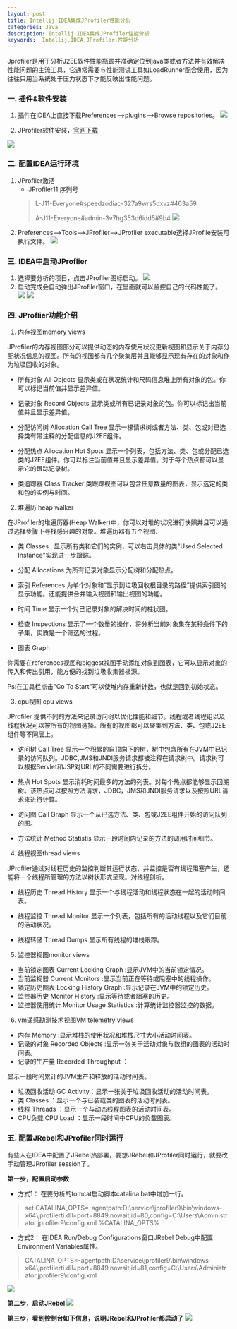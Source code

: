 ```yaml
---
layout: post
title: Intellij IDEA集成JProfiler性能分析
categories: Java
description: Intellij IDEA集成JProfiler性能分析
keywords:  Intellij,IDEA,JProfiler,性能分析
---
```


Jprofiler是用于分析J2EE软件性能瓶颈并准确定位到java类或者方法并有效解决性能问题的主流工具，它通常需要与性能测试工具如LoadRunner配合使用，因为往往只用当系统处于压力状态下才能反映出性能问题。

### 一. 插件&软件安装

1. 插件在IDEA上直接下载Preferences–>plugins–>Browse repositories。
![](/images/posts/other/1604971412833.jpg)

2. JProfiler软件安装，[官网下载](https://www.ej-technologies.com/download/jprofiler/files)

![](/images/posts/other/1604971709654.jpg)

### 二. 配置IDEA运行环境
1. JProflier激活
    * JProfiler11 序列号
    > L-J11-Everyone#speedzodiac-327a9wrs5dxvz#463a59
    > 
    >A-J11-Everyone#admin-3v7hg353d6idd5#9b4
    ![](/images/posts/other/2018042515023882.png)
2. Preferences–>Tools–>JProflier–>JProflier executable选择JProfile安装可执行文件。
![](/images/posts/other/QQ20201110-093306.png)

### 三. IDEA中启动JProflier

1. 选择要分析的项目，点击JProfiler图标启动。
 ![](/images/posts/other/1604972954014.png)
2. 启动完成会自动弹出JProfiler窗口，在里面就可以监控自己的代码性能了。
![](/images/posts/other/20201110095319.png)
![](/images/posts/other/QQ20201110-095418.png)

### 四. JProflier功能介绍
1. 内存视图memory views

JProfiler的内存视图部分可以提供动态的内存使用状况更新视图和显示关于内存分配状况信息的视图。所有的视图都有几个聚集层并且能够显示现有存在的对象和作为垃圾回收的对象。

*   所有对象 All Objects 显示类或在状况统计和尺码信息堆上所有对象的包。你可以标记当前值并显示差异值。

*   记录对象 Record Objects 显示类或所有已记录对象的包。你可以标记出当前值并且显示差异值。

*   分配访问树 Allocation Call Tree 显示一棵请求树或者方法、类、包或对已选择类有带注释的分配信息的J2EE组件。

*   分配热点 Allocation Hot Spots
    显示一个列表，包括方法、类、包或分配已选类的J2EE组件。你可以标注当前值并且显示差异值。对于每个热点都可以显示它的跟踪记录树。

*   类追踪器 Class Tracker 类跟踪视图可以包含任意数量的图表，显示选定的类和包的实例与时间。

2. 堆遍历 heap walker

在JProfiler的堆遍历器(Heap Walker)中，你可以对堆的状况进行快照并且可以通过选择步骤下寻找感兴趣的对象。堆遍历器有五个视图.

*   类 Classes : 显示所有类和它们的实例，可以右击具体的类"Used Selected Instance"实现进一步跟踪。

*   分配 Allocations 为所有记录对象显示分配树和分配热点。

*   索引 References 为单个对象和“显示到垃圾回收根目录的路径”提供索引图的显示功能。还能提供合并输入视图和输出视图的功能。

*   时间 Time 显示一个对已记录对象的解决时间的柱状图。

*   检查 Inspections 显示了一个数量的操作，将分析当前对象集在某种条件下的子集，实质是一个筛选的过程。

*   图表 Graph

你需要在references视图和biggest视图手动添加对象到图表，它可以显示对象的传入和传出引用，能方便的找到垃圾收集器根源。

Ps:在工具栏点击"Go To Start"可以使堆内存重新计数，也就是回到初始状态。

3. cpu视图 cpu views

JProfiler 提供不同的方法来记录访问树以优化性能和细节。线程或者线程组以及线程状况可以被所有的视图选择。所有的视图都可以聚集到方法、类、包或J2EE组件等不同层上。

*   访问树 Call Tree
    显示一个积累的自顶向下的树，树中包含所有在JVM中已记录的访问队列。JDBC,JMS和JNDI服务请求都被注释在请求树中。请求树可以根据Servlet和JSP对URL的不同需要进行拆分。

*   热点 Hot Spots
    显示消耗时间最多的方法的列表。对每个热点都能够显示回溯树。该热点可以按照方法请求，JDBC，JMS和JNDI服务请求以及按照URL请求来进行计算。

*   访问图 Call Graph 显示一个从已选方法、类、包或J2EE组件开始的访问队列的图。

*   方法统计 Method Statistis 显示一段时间内记录的方法的调用时间细节。

4. 线程视图thread views

JProfiler通过对线程历史的监控判断其运行状态，并监控是否有线程阻塞产生，还能将一个线程所管理的方法以树状形式呈现。对线程剖析。

*   线程历史 Thread History
    显示一个与线程活动和线程状态在一起的活动时间表。

*   线程监控 Thread Monitor
    显示一个列表，包括所有的活动线程以及它们目前的活动状况。

*   线程转储 Thread Dumps
    显示所有线程的堆栈跟踪。

5. 监控器视图monitor views

*   当前锁定图表 Current Locking Graph :显示JVM中的当前锁定情况。
*   当前监视器 Current Monitors :显示当前正在等待或阻塞中的线程操作。
*   锁定历史图表 Locking History Graph :显示记录在JVM中的锁定历史。
*   监控器历史 Monitor History :显示等待或者阻塞的历史。
*   监控器使用统计 Monitor Usage Statistics :计算统计监控器监控的数据。

6. vm遥感勘测技术视图VM telemetry views

*   内存 Memory :显示堆栈的使用状况和堆栈尺寸大小活动时间表。
*   记录的对象 Recorded Objects :显示一张关于活动对象与数组的图表的活动时间表。
*   记录的生产量 Recorded Throughput ：

显示一段时间累计的JVM生产和释放的活动时间表。

*   垃圾回收活动 GC Activity：显示一张关于垃圾回收活动的活动时间表。
*   类 Classes ：显示一个与已装载类的图表的活动时间表。
*   线程 Threads ：显示一个与动态线程图表的活动时间表。
*   CPU负载 CPU Load ：显示一段时间中CPU的负载图表。


### 五. 配置JRebel和JProfiler同时运行
有些人在IDEA中配置了JRebel热部署，要想JRebel和JProfiler同时运行，就要改手动管理JProfiler session了。

**第一步，配置启动参数**
- 方式1：
在要分析的tomcat启动脚本catalina.bat中增加一行。
> set CATALINA_OPTS=-agentpath:D:\service\jprofiler9\bin\windows-x64\jprofilerti.dll=port=8849,nowait,id=80,config=C:\Users\Administrator\.jprofiler9\config.xml %CATALINA_OPTS%
- 方式2：
在IDEA Run/Debug Configurations窗口JRebel Debug中配置Environment Variables属性。
> CATALINA_OPTS=-agentpath:D:\service\jprofiler9\bin\windows-x64\jprofilerti.dll\=port\=8849,nowait,id\=81,config\=C:\Users\Administrator\.jprofiler9\config.xml

![](/images/posts/other/20201110095319.png)

**第二步，启动JRebel**
![](/images/posts/other/QQ20201110-095418.png)

**第三步，看到控制台如下信息，说明JRebel和JProfiler都启动了**
![](/images/posts/other/QQ20201110-095418.png)